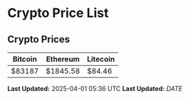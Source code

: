 # Crypto Price List

## Crypto Prices
| Bitcoin | Ethereum | Litecoin |
| ------- | -------- | -------- |
| $83187 | $1845.58 | $84.46 |
**Last Updated:** 2025-04-01 05:36 UTC
**Last Updated:** $DATE$

